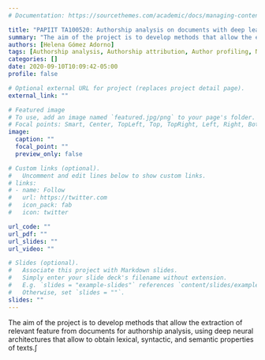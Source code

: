 ```yaml
---
# Documentation: https://sourcethemes.com/academic/docs/managing-content/

title: "PAPIIT TA100520: Authorship analysis on documents with deep learning techniques."
summary: "The aim of the project is to develop methods that allow the extraction of relevant feature from documents for authorship analysis, using deep neural architectures that allow to obtain lexical, syntactic, and semantic properties of texts."
authors: [Helena Gómez Adorno]
tags: [Authorship analysis, Authorship attribution, Author profiling, Neural networks, Deep learning]
categories: []
date: 2020-09-10T10:09:42-05:00
profile: false 

# Optional external URL for project (replaces project detail page).
external_link: ""

# Featured image
# To use, add an image named `featured.jpg/png` to your page's folder.
# Focal points: Smart, Center, TopLeft, Top, TopRight, Left, Right, BottomLeft, Bottom, BottomRight.
image:
  caption: ""
  focal_point: ""
  preview_only: false

# Custom links (optional).
#   Uncomment and edit lines below to show custom links.
# links:
# - name: Follow
#   url: https://twitter.com
#   icon_pack: fab
#   icon: twitter

url_code: ""
url_pdf: ""
url_slides: ""
url_video: ""

# Slides (optional).
#   Associate this project with Markdown slides.
#   Simply enter your slide deck's filename without extension.
#   E.g. `slides = "example-slides"` references `content/slides/example-slides.md`.
#   Otherwise, set `slides = ""`.
slides: ""
---
```


The aim of the project is to develop methods that allow the extraction of relevant feature from documents for authorship analysis, using deep neural architectures that allow to obtain lexical, syntactic, and semantic properties of texts.∫
